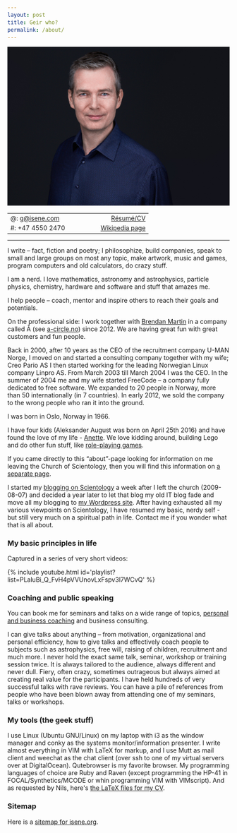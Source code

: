 ```yaml
---
layout: post
title: Geir who?
permalink: /about/
---
```


<center><img src="/assets/img/geir.jpg" alt="Geir" width="700px" />
<div class="tablesmall">
<table><tr>
<td>@: <a href="mailto:g@isene.com">g@isene.com</a></td>
<td><center>
<a class="icon" href="https://github.com/isene"><i class="fa fa-github" title="Github"></i></a> &nbsp;&nbsp;
<a class="icon" href="https://in.linkedin.com/in/isene"><i class="fa fa-linkedin" title="Linkedin"></i></a> &nbsp;&nbsp;
<a class="icon" href="https://twitter.com/isene"><i class="fa fa-twitter" title="Twitter"></i></a> &nbsp;&nbsp;
<a class="icon" href="https://facebook.com/geir.isene"><i class="fa fa-facebook" title="Facebook"></i></a> &nbsp;&nbsp;
<a class="icon" href="https://www.instagram.com/geir_isene/?hl=en"><i class="fa fa-instagram" title="Instagram"></i></a> &nbsp;&nbsp;
<a class="icon" href="https://www.youtube.com/channel/UCX4w9Kdr3i0k2vc6iKQOAlg"><i class="fa fa-youtube" title="Youtube"></i></a>
</center></td>
<td align="right"><a href="/assets/CV-GeirIsene.pdf">Résumé/CV</a></td>
</tr><tr>
<td>#: +47 4550 2470</td>
<td></td>
<td align="right"><a href="https://en.wikipedia.org/wiki/Geir_Isene" target="_blank" rel="noopener noreferrer">Wikipedia page</a></td>
</tr></table>
</div>
</center>

<hr />

I write – fact, fiction and poetry; I philosophize, build companies, speak to small and large groups on most any topic, make artwork, music and games, program computers and old calculators, do crazy stuff.

I am a nerd. I love mathematics, astronomy and astrophysics, particle physics, chemistry, hardware and software and stuff that amazes me.

I help people – coach, mentor and inspire others to reach their goals and potentials.

On the professional side: I work together with [Brendan Martin](http://brendanmartin.wordpress.com/) in a company called Å (see [a-circle.no](http://a-circle.no/)) since 2012. We are having great fun with great customers and fun people.

Back in 2000, after 10 years as the CEO of the recruitment company U-MAN Norge, I moved on and started a consulting company together with my wife; Creo Pario AS I then started working for the leading Norwegian Linux company Linpro AS. From March 2003 till March 2004 I was the CEO. In the summer of 2004 me and my wife started FreeCode  – a company fully dedicated to free software. We expanded to 20 people in Norway, more than 50 internationally (in 7 countries). In early 2012, we sold the company to the wrong people who ran it into the ground.

I was born in Oslo, Norway in 1966.

I have four kids (Aleksander August was born on April 25th 2016) and have found the love of my life - [Anette](http://anetteiren.com/). We love kidding around, building Lego and do other fun stuff, like [role-playing games](http://d6gaming.org/).

If you came directly to this “about”-page looking for information on me leaving the Church of Scientology, then you will find this information on [a separate page](https://isene.org/scientology/).

I started my [blogging on Scientology](http://elysianchakorta.wordpress.com/) a week after I left the church (2009-08-07) and decided a year later to let that blog my old IT blog fade and move all my blogging to [my Wordpress site](http://isene.me). After having exhausted all my various viewpoints on Scientology, I have resumed my basic, nerdy self - but still very much on a spiritual path in life. Contact me if you wonder what that is all about.

### My basic principles in life

Captured in a series of very short videos:

{% include youtube.html id='playlist?list=PLaluBi_Q_FvH4pVVUnovLxFspv3l7WCvQ' %}

### Coaching and public speaking

You can book me for seminars and talks on a wide range of topics, [personal and business coaching](https://isene.org/coaching/) and business consulting.

I can give talks about anything – from motivation, organizational and personal efficiency, how to give talks and effectively coach people to subjects such as astrophysics, free will, raising of children, recruitment and much more. I never hold the exact same talk, seminar, workshop or training session twice. It is always tailored to the audience, always different and never dull. Fiery, often crazy, sometimes outrageous but always aimed at creating real value for the participants. I have held hundreds of very successful talks with rave reviews. You can have a pile of references from people who have been blown away from attending one of my seminars, talks or workshops.

### My tools (the geek stuff)

I use Linux (Ubuntu GNU/Linux) on my laptop with i3 as the window manager and conky  as the systems monitor/information presenter. I write almost everything in VIM with LaTeX for markup, and I use Mutt as mail client and weechat as the chat client (over ssh to one of my virtual servers over at DigitalOcean). Qutebrowser is my favorite browser. My programming languages of choice are Ruby and Raven (except programming the HP-41 in FOCAL/Synthetics/MCODE or whin programming VIM with VIMscript). And as requested by Nils, here's [the LaTeX files for my CV](/assets/cv-geir-isene.zip).

### Sitemap

Here is a [sitemap for isene.org](/sitemap.txt).
